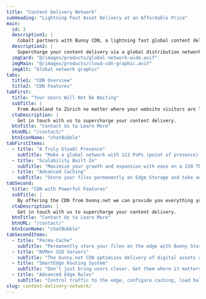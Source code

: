 ```yaml
---
title: "Content Delivery Network"
subHeading: "Lightning Fast Asset Delivery at an Affordable Price"
main:
  id: 3
  description1: |
    Cobalt partners with Bunny CDN, a lightning fast global content delivery network and supercharge your web presence. Bunny CDN delivers a consistent experience to everyone, no matter where they are on the globe!
  description2: |
    Supercharge your content delivery via a global distribution network with unparalleled speed, security, and stability. Exceptional performance for every request and byte of data delivered at an afforable price.
  imgCard: "@/images/products/global-network-wide.avif"
  imgMain: "@/images/products/cloud-cdn-graphic.avif"
  imgAlt: "Global network graphic"
tabs:
  title1: "CDN Overview"
  title2: "CDN Features"
tabFirst:
  title: "Your Users Will Not Be Waiting"
  subTitle: |
    From Auckland to Zürich no matter where your website visitors are located on the whole planet, they will reach the nearest PoP (point of presence) server to them to deliver a blazingly fast website experience.
  ctaDescription: |
    Get in touch with us to supercharge your content delivery.
  btnTitle: "Contact Us to Learn More"
  btnURL: "/contact/"
  btnIconName: "chatBubble"
tabFirstItems:
  - title: "A Truly Gloabl Presence"
    subTitle: "Make a global network with 123 PoPs (point of presence). No matter where your users are located there is a PoP within reach to deliver your digital assets and data to them. Reach users in 24 ms or less."
  - title: "Scalability Built In"
    subTitle: "Maximize your growth and expansion with ease on a 150 Tbps+ network. Storage of your data on the edge is easily scaled up to fit your needs."
  - title: "Advanced Caching"
    subTitle: "Store your files permanently on Edge Storage and take advantage of the 100% cache HIT ratio. Supercharge your web delivery speed worldwide."
tabSecond:
  title: "CDN with Powerful Features"
  subTitle: |
    By offering the CDN from bunny.net we can provide you everything you need to supercharge your web app.
  ctaDescription: |
    Get in touch with us to supercharge your content delivery.
  btnTitle: "Contact Us to Learn More"
  btnURL: "/contact/"
  btnIconName: "chatBubble"
tabSecondItems:
  - title: "Perma-Cache"
    subTitle: "Permanently store your files on the edge with Bunny Storage for a 100% Cache HIT rate. Guarantee excellent performance for every request, every time, and avoid hefty origin traffic bills. Deliver optimal performance for every request, at all times, by keeping even uncached CDN files distributed up to 14 ultra-fast SSD storage regions. Perma-Cache ensures your users are always just a hop away. Regardless of their location."
  - title: "NVMe+ SSD Servers"
    subTitle: "The bunny.net CDN optimizes delivery of digital assets and reduces latency with top of the line AMD and NVMe hardware."
  - title: "SmartEdge Routing System"
    subTitle: "Don’t just bring users closer. Get them where it matters. SmartEdge uses real-time traffic analysis based on your content to help you route requests to the most optimal destination."
  - title: "Advanced Edge Rules"
    subTitle: "Control traffic to the edge, configure caching, load balancing, security settings, authentication, dynamcially send traffic to multiple origins, and much more with Edge Rules. With multi-action rules, actions, and triggers you can fully customize how traffic is routed and assets are delivered with advanced Edge Rules."
slug: content-delivery-network/
---
```

